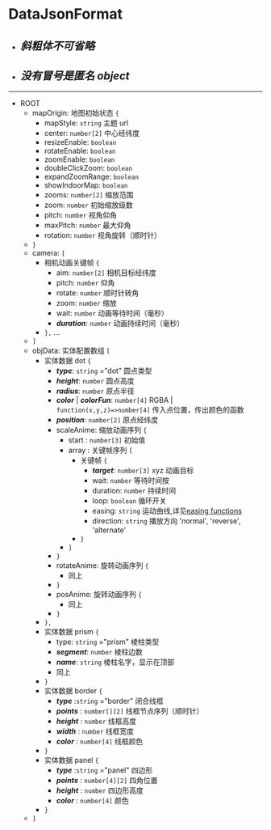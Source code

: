 # DataJsonFormat

-   ## **_斜粗体不可省略_**
-   ## **_没有冒号是匿名 object_**

---

-   ROOT
    -   mapOrigin: 地图初始状态 `{`
        -   mapStyle: `string` 主题 url
        -   center: `number[2]` 中心经纬度
        -   resizeEnable: `boolean`
        -   rotateEnable: `boolean`
        -   zoomEnable: `boolean`
        -   doubleClickZoom: `boolean`
        -   expandZoomRange: `boolean`
        -   showIndoorMap: `boolean`
        -   zooms: `number[2]` 缩放范围
        -   zoom: `number` 初始缩放级数
        -   pitch: `number` 视角仰角
        -   maxPitch: `number` 最大仰角
        -   rotation: `number` 视角旋转（顺时针）
    -   `}`
    -   camera: `[`
        -   相机动画关键帧 `{`
            -   aim: `number[2]` 相机目标经纬度
            -   pitch: `number` 仰角
            -   rotate: `number` 顺时针转角
            -   zoom: `number` 缩放
            -   wait: `number` 动画等待时间（毫秒）
            -   **_duration_**: `number` 动画持续时间（毫秒）
        -   `},` ...
    -   `]`
    -   objData: 实体配置数组 `[`
        -   实体数据 dot `{`
            -   **_type_**: `string` ="dot" 圆点类型
            -   **_height_**: `number` 圆点高度
            -   **_radius_**: `number` 原点半径
            -   **_color_** | **_colorFun_**: `number[4]` RGBA
                | `function(x,y,z)=>number[4]` 传入点位置，传出颜色的函数
            -   **_position_**: `number[2]` 原点经纬度
            -   scaleAnime: 缩放动画序列 `{`
                -   start : `number[3]` 初始值
                -   array : 关键帧序列 `[`
                    -   关键帧 `{`
                        -   **_target_**: `number[3]` xyz 动画目标
                        -   wait: `number` 等待时间按
                        -   duration: `number` 持续时间
                        -   loop: `boolean` 循环开关
                        -   easing: `string` 运动曲线,详见[easing functions](https://github.com/juliangarnier/anime/#easing-functions)
                        -   direction: `string` 播放方向 'normal', 'reverse', 'alternate'
                    -   `}`
                -   `]`
            -   `}`
            -   rotateAnime: 旋转动画序列 `{`
                -   同上
            -   `}`
            -   posAnime: 旋转动画序列 `{`
                -   同上
            -   `}`
        -   `},`
        -   实体数据 prism `{`
            -   type: `string` ="prism" 棱柱类型
            -   **_segment_**: `number` 棱柱边数
            -   **_name_**: `string` 棱柱名字，显示在顶部
            -   同上
        -   `}`
        -   实体数据 border `{`
            -   **_type_** :`string` ="border" 闭合线框
            -   **_points_** : `number[][2]` 线框节点序列（顺时针）
            -   **_height_** : `number` 线框高度
            -   **_width_** : `number` 线框宽度
            -   **_color_** : `number[4]` 线框颜色
        -   `}`
        -   实体数据 panel `{`
            -   **_type_** :`string` ="panel" 四边形
            -   **_points_** : `number[4][2]` 四角位置
            -   **_height_** : `number` 四边形高度
            -   **_color_** : `number[4]` 颜色
        -   `}`
    -   `]`
